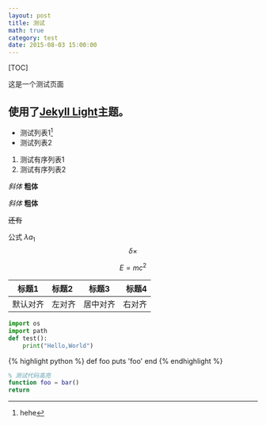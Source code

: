 ```yaml
---
layout: post
title: 测试
math: true
category: test
date: 2015-08-03 15:00:00
---
```


[TOC]

这是一个测试页面

## 使用了[Jekyll Light](https://github.com/pexcn/Jekyll-Light)主题。

* 测试列表1[^1]
* 测试列表2

1. 测试有序列表1
2. 测试有序列表2

*斜体*  **粗体**

_斜体_  __粗体__

~~还有~~

公式 $\lambda a_1$
$$\delta \times$$

$$E = mc^2$$

|标题1|标题2|标题3|标题4|
|---|:---|:---:|---:|
|默认对齐|左对齐|居中对齐|右对齐|

```python
import os
import path 
def test():
    print("Hello,World")
```

<!-- more -->

{% highlight python %}
def foo
  puts 'foo'
end
{% endhighlight %}

```matlab
% 测试代码高亮
function foo = bar()
return
```

[^1]: hehe